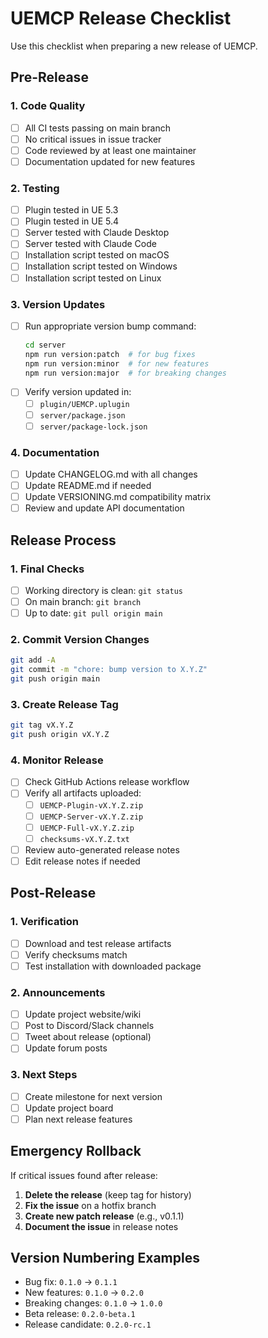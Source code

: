 # UEMCP Release Checklist

Use this checklist when preparing a new release of UEMCP.

## Pre-Release

### 1. Code Quality
- [ ] All CI tests passing on main branch
- [ ] No critical issues in issue tracker
- [ ] Code reviewed by at least one maintainer
- [ ] Documentation updated for new features

### 2. Testing
- [ ] Plugin tested in UE 5.3
- [ ] Plugin tested in UE 5.4
- [ ] Server tested with Claude Desktop
- [ ] Server tested with Claude Code
- [ ] Installation script tested on macOS
- [ ] Installation script tested on Windows
- [ ] Installation script tested on Linux

### 3. Version Updates
- [ ] Run appropriate version bump command:
  ```bash
  cd server
  npm run version:patch  # for bug fixes
  npm run version:minor  # for new features
  npm run version:major  # for breaking changes
  ```
- [ ] Verify version updated in:
  - [ ] `plugin/UEMCP.uplugin`
  - [ ] `server/package.json`
  - [ ] `server/package-lock.json`

### 4. Documentation
- [ ] Update CHANGELOG.md with all changes
- [ ] Update README.md if needed
- [ ] Update VERSIONING.md compatibility matrix
- [ ] Review and update API documentation

## Release Process

### 1. Final Checks
- [ ] Working directory is clean: `git status`
- [ ] On main branch: `git branch`
- [ ] Up to date: `git pull origin main`

### 2. Commit Version Changes
```bash
git add -A
git commit -m "chore: bump version to X.Y.Z"
git push origin main
```

### 3. Create Release Tag
```bash
git tag vX.Y.Z
git push origin vX.Y.Z
```

### 4. Monitor Release
- [ ] Check GitHub Actions release workflow
- [ ] Verify all artifacts uploaded:
  - [ ] `UEMCP-Plugin-vX.Y.Z.zip`
  - [ ] `UEMCP-Server-vX.Y.Z.zip`
  - [ ] `UEMCP-Full-vX.Y.Z.zip`
  - [ ] `checksums-vX.Y.Z.txt`
- [ ] Review auto-generated release notes
- [ ] Edit release notes if needed

## Post-Release

### 1. Verification
- [ ] Download and test release artifacts
- [ ] Verify checksums match
- [ ] Test installation with downloaded package

### 2. Announcements
- [ ] Update project website/wiki
- [ ] Post to Discord/Slack channels
- [ ] Tweet about release (optional)
- [ ] Update forum posts

### 3. Next Steps
- [ ] Create milestone for next version
- [ ] Update project board
- [ ] Plan next release features

## Emergency Rollback

If critical issues found after release:

1. **Delete the release** (keep tag for history)
2. **Fix the issue** on a hotfix branch
3. **Create new patch release** (e.g., v0.1.1)
4. **Document the issue** in release notes

## Version Numbering Examples

- Bug fix: `0.1.0` → `0.1.1`
- New features: `0.1.0` → `0.2.0`
- Breaking changes: `0.1.0` → `1.0.0`
- Beta release: `0.2.0-beta.1`
- Release candidate: `0.2.0-rc.1`